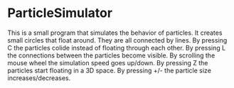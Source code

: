 # ParticleSimulator
This is a small program that simulates the behavior of particles.
It creates small circles that float around. 
They are all connected by lines.
By pressing C the particles colide instead of floating through each other.
By pressing L the connections between the particles become visible.
By scrolling the mouse wheel the simulation speed goes up/down.
By pressing Z the particles start floating in a 3D space.
By pressing +/- the particle size increases/decreases.

